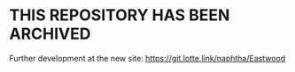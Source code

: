 # THIS REPOSITORY HAS BEEN ARCHIVED
Further development at the new site: https://git.lotte.link/naphtha/Eastwood
